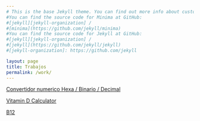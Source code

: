 ```yaml
---
# This is the base Jekyll theme. You can find out more info about customizing your Jekyll theme, as well as basic Jekyll usage documentation at [jekyllrb.com](https://jekyllrb.com/)
#You can find the source code for Minima at GitHub:
#[jekyll][jekyll-organization] /
#[minima](https://github.com/jekyll/minima)
#You can find the source code for Jekyll at GitHub:
#[jekyll][jekyll-organization] /
#[jekyll](https://github.com/jekyll/jekyll)
#[jekyll-organization]: https://github.com/jekyll

layout: page
title: Trabajos
permalink: /work/
---
```


[Convertidor numerico Hexa / Binario / Decimal](https://mandieto.com.ar/hex_calculator)

[Vitamin D Calculator](https://mandieto.com.ar/vitamin-d-iu-calculator/)

[B12](https://mandieto.com.ar/)
